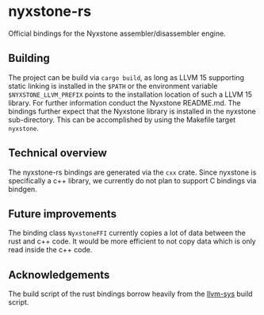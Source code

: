 # nyxstone-rs

Official bindings for the Nyxstone assembler/disassembler engine. 

## Building

The project can be build via `cargo build`, as long as LLVM 15 supporting static linking is installed in the `$PATH` or the environment variable `$NYXSTONE_LLVM_PREFIX` points to the installation location of such a LLVM 15 library. For further information conduct the Nyxstone README.md. The bindings further expect that the Nyxstone library is installed in the nyxstone sub-directory. This can be accomplished by using the Makefile target `nyxstone`.

## Technical overview

The nyxstone-rs bindings are generated via the `cxx` crate. Since nyxstone is specifically a c++ library, we currently do not plan to support C bindings via bindgen. 

## Future improvements

The binding class `NyxstoneFFI` currently copies a lot of data between the rust and c++ code. It would be more efficient to not copy data which is only read inside the c++ code.

## Acknowledgements

The build script of the rust bindings borrow heavily from the [llvm-sys](https://gitlab.com/taricorp/llvm-sys.rs) build script.